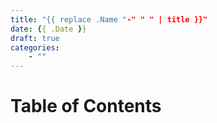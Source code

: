 ```yaml
---
title: "{{ replace .Name "-" " " | title }}"
date: {{ .Date }}
draft: true
categories:
    - ""
---
```

# Table of Contents
